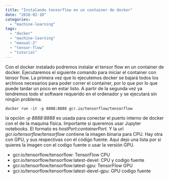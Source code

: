 ```yaml
---
title: "Instalando tensorflow en un container de docker"
date: "2018-02-10"
categories: 
  - "machine-learning"
tags: 
  - "docker"
  - "machine-learning"
  - "manual-2"
  - "tensor-flow"
  - "tutorial"
---
```


Con el docker instalado podremos instalar el tensor flow en un container de docker. Ejecutaremos el siguiente comando para iniciar el container con tensor flow. La primera vez que lo ejecutemos docker se bajará todos los archivos necesarios para poder correr el container, por lo que por lo que puede tardar un poco en estar listo. A partir de la segunda vez ya tendremos todo el software requerido en el ordenador y se ejecutará sin ningún problema.

```
docker run -it -p 8888:8888 gcr.io/tensorflow/tensorflow
```

la opción _\-p 8888:8888_ es usada para conectar el puerto interno de docker con el de la maquina física. Importante si queremos usar Jupyter notebooks. El formato es _hostPort:containerPort._ Y la url _gcr.io/tensorflow/tensorflow_ contiene la imagen binaria para CPU. Hay otra con GPU, y sus respectivas con el código fuente. Aquí dejo una lista por si quieres la imagen con el codigo fuente o usar la versión GPU.

- gcr.io/tensorflow/tensorflow: TensorFlow CPU
- gcr.io/tensorflow/tensorflow:latest-devel: CPU y codigo fuente
- gcr.io/tensorflow/tensorflow:latest-gpu: TensorFlow GPU
- gcr.io/tensorflow/tensorflow:latest-devel-gpu: GPU codigo fuente
